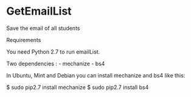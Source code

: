 # GetEmailList
Save the email of all students

Requirements

You need Python 2.7 to run emailList.

Two dependencies :
	- mechanize
	- bs4

In Ubuntu, Mint and Debian you can install mechanize and bs4 like this:

$ sudo pip2.7 install mechanize
$ sudo pip2.7 install bs4
